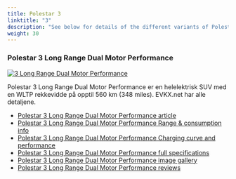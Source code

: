 ```yaml
---
title: Polestar 3
linktitle: "3"
description: "See below for details of the different variants of Polestar 3"
weight: 30
---
```

### Polestar 3 Long Range Dual Motor Performance

<a href="/models/polestar/3/3_long_range_dual_motor_performance/"><img src="https://media.evkx.net/multimedia/models/polestar/3/3_long_range_dual_motor_performance/main_1_st.jpg" class="img-fluid" alt="3 Long Range Dual Motor Performance" ></a>

Polestar 3 Long Range Dual Motor Performance er en helelektrisk SUV med en WLTP rekkevidde på opptil 560 km (348 miles). EVKX.net har alle detaljene. 

- [Polestar 3 Long Range Dual Motor Performance article](/models/polestar/3/3_long_range_dual_motor_performance/)
- [Polestar 3 Long Range Dual Motor Performance Range & consumption info](/models/polestar/3/3_long_range_dual_motor_performance/rangeandconsumption)
- [Polestar 3 Long Range Dual Motor Performance Charging curve and performance](/models/polestar/3/3_long_range_dual_motor_performance/chargingcurve)
- [Polestar 3 Long Range Dual Motor Performance full specifications](/models/polestar/3/3_long_range_dual_motor_performance/specifications)
- [Polestar 3 Long Range Dual Motor Performance image gallery](/models/polestar/3/3_long_range_dual_motor_performance/gallery)
- [Polestar 3 Long Range Dual Motor Performance reviews](/models/polestar/3/3_long_range_dual_motor_performance/reviews)

